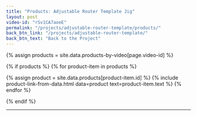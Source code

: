 ```yaml
---
title: "Products: Adjustable Router Template Jig"
layout: post
video-id: "rSv1CA7aoeE"
permalink: "/projects/adjustable-router-template/products/"
back_btn_link: "/projects/adjustable-router-template/"
back_btn_text: "Back to the Project"
---
```

{% assign products = site.data.products-by-video[page.video-id]  %}

{% if products %}
{% for product-item in products  %}

{% assign product = site.data.products[product-item.id] %}
{% include product-link-from-data.html data=product text=product-item.text %}
{% endfor %}

{% endif %}

<hr class="hr-thick" style="margin-bottom: 30px; clear: left"/>
